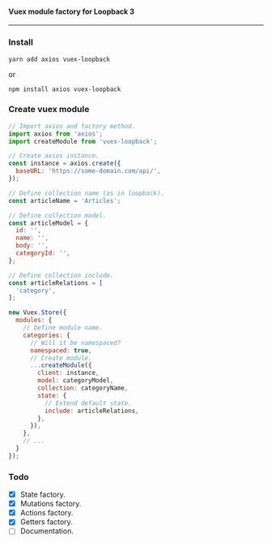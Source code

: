 #### Vuex module factory for Loopback 3
___

### Install
```
yarn add axios vuex-loopback
```
or
```
npm install axios vuex-loopback
```

### Create vuex module
```javascript
// Import axios and factory method.
import axios from 'axios';
import createModule from 'vuex-loopback';

// Create axios instance.
const instance = axios.create({
  baseURL: 'https://some-domain.com/api/',
});

// Define collection name (as in loopback).
const articleName = 'Articles';

// Define collection model.
const articleModel = {
  id: '',
  name: '',
  body: '',
  categoryId: '',
};

// Define collection include.
const articleRelations = [
  'category',
];

new Vuex.Store({
  modules: {
    // Define module name.
    categories: {
      // Will it be namespaced?
      namespaced: true,
      // Create module.
      ...createModule({
        client: instance,
        model: categoryModel,
        collection: categoryName,
        state: {
          // Extend default state.
          include: articleRelations,
        },
      }),
    },
    // ...
  }
});
```

### Todo

* [x] State factory.
* [x] Mutations factory.
* [x] Actions factory.
* [x] Getters factory.
* [ ] Documentation.
